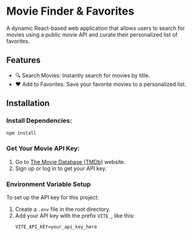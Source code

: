 # Movie Finder & Favorites

A dynamic React-based web application that allows users to search for movies using a public movie API and curate their personalized list of favorites.

## Features

- 🔍 Search Movies: Instantly search for movies by title.
- ❤️ Add to Favorites: Save your favorite movies to a personalized list.

## Installation

### Install Dependencies:

```
npm install
```

### Get Your Movie API Key:

1. Go to [The Movie Database (TMDb)](https://developer.themoviedb.org/docs/getting-started) website.
2. Sign up or log in to get your API key.

### Environment Variable Setup

To set up the API key for this project:

1. Create a `.env` file in the root directory.
2. Add your API key with the prefix `VITE_`, like this:
   ```env
   VITE_API_KEY=your_api_key_here
   ```
